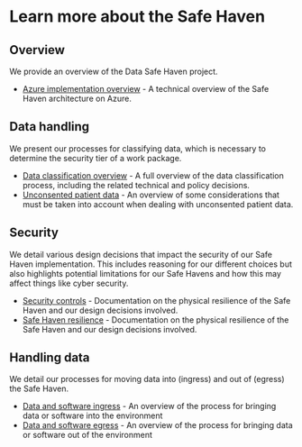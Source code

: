# Learn more about the Safe Haven

## Overview

We provide an overview of the Data Safe Haven project.

+ [Azure implementation overview](overview/azure-implementation-details.md) - A technical overview of the Safe Haven architecture on Azure.

## Data handling

We present our processes for classifying data, which is necessary to determine the security tier of a work package.

+ [Data classification overview](classification/classification-overview.md) - A full overview of the data classification process, including the related technical and policy decisions.
+ [Unconsented patient data](classification/unconsented-data.md) - An overview of some considerations that must be taken into account when dealing with unconsented patient data.

## Security

We detail various design decisions that impact the security of our Safe Haven implementation. This includes reasoning for our different choices but also highlights potential limitations for our Safe Havens and how this may affect things like cyber security.

+ [Security controls](security_decisions/security-controls.md) - Documentation on the physical resilience of the Safe Haven and our design decisions involved.
+ [Safe Haven resilience](security_decisions/physical-resilence-and-availability.md) - Documentation on the physical resilience of the Safe Haven and our design decisions involved.

## Handling data

We detail our processes for moving data into (ingress) and out of (egress) the Safe Haven.

+ [Data and software ingress](ingress_and_egress/ingress.md) - An overview of the process for bringing data or software into the environment
+ [Data and software egress](ingress_and_egress/egress.md) - An overview of the process for bringing data or software out of the environment
